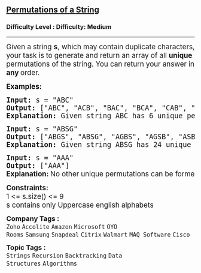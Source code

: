 <h2><a href="https://www.geeksforgeeks.org/problems/permutations-of-a-given-string2041/1?page=3&difficulty=Medium&sortBy=submissions">Permutations of a String</a></h2><h3>Difficulty Level : Difficulty: Medium</h3><hr><div class="problems_problem_content__Xm_eO"><p><span style="font-size: 18.6667px;">Given a string <strong>s</strong>, which may contain duplicate characters, your task is to generate and return an array of all <strong>unique </strong>permutations of the string. You can return your answer in <strong>any </strong>order.</span></p>
<p><span style="font-size: 14pt;"><strong>Examples:</strong></span></p>
<pre><span style="font-size: 14pt;"><strong>Input: </strong>s = "ABC"
<strong>Output: </strong>["ABC", "ACB", "BAC", "BCA", "CAB", "CBA"]
<strong>Explanation: </strong>Given string ABC has 6 unique permutations.
</span></pre>
<pre><span style="font-size: 14pt;"><strong>Input: </strong>s = "ABSG"
<strong>Output: </strong>["ABGS", "ABSG", "AGBS", "AGSB", "ASBG", "ASGB", "BAGS", "BASG", "BGAS", "BGSA", "BSAG", "BSGA", "GABS", "GASB", "GBAS", "GBSA", "GSAB", "GSBA", "SABG", "SAGB", "SBAG", "SBGA", "SGAB", "SGBA"]
<strong>Explanation: </strong>Given string ABSG has 24 unique permutations.
</span></pre>
<pre><span style="font-size: 14pt;"><strong>Input: </strong>s =<strong> </strong>"AAA"
<strong>Output: </strong>["AAA"]<br></span><strong style="font-size: 14pt; font-family: -apple-system, BlinkMacSystemFont, 'Segoe UI', Roboto, Oxygen, Ubuntu, Cantarell, 'Open Sans', 'Helvetica Neue', sans-serif;">Explanation: </strong><span style="font-family: -apple-system, system-ui, Segoe UI, Roboto, Oxygen, Ubuntu, Cantarell, Open Sans, Helvetica Neue, sans-serif;"><span style="font-size: 18.6667px;">No other unique permutations can be formed as all the characters are same.</span></span></pre>
<p><span style="font-size: 14pt;"><strong>Constraints:</strong><br>1 &lt;= s.size() &lt;= 9<br>s contains only Uppercase english alphabets</span></p></div><p><span style=font-size:18px><strong>Company Tags : </strong><br><code>Zoho</code>&nbsp;<code>Accolite</code>&nbsp;<code>Amazon</code>&nbsp;<code>Microsoft</code>&nbsp;<code>OYO Rooms</code>&nbsp;<code>Samsung</code>&nbsp;<code>Snapdeal</code>&nbsp;<code>Citrix</code>&nbsp;<code>Walmart</code>&nbsp;<code>MAQ Software</code>&nbsp;<code>Cisco</code>&nbsp;<br><p><span style=font-size:18px><strong>Topic Tags : </strong><br><code>Strings</code>&nbsp;<code>Recursion</code>&nbsp;<code>Backtracking</code>&nbsp;<code>Data Structures</code>&nbsp;<code>Algorithms</code>&nbsp;